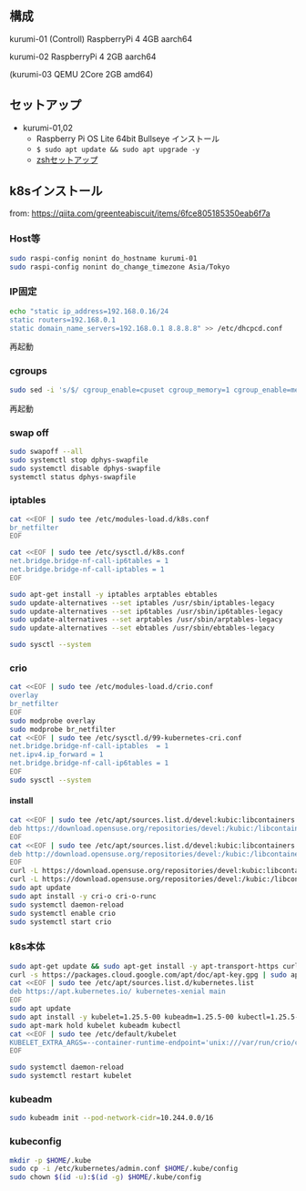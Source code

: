 ## 構成
 kurumi-01 (Controll) RaspberryPi 4 4GB aarch64 
 
 kurumi-02 RaspberryPi 4 2GB aarch64
 
 (kurumi-03 QEMU 2Core 2GB amd64)

## セットアップ
- kurumi-01,02 
    - Raspberry Pi OS Lite 64bit Bullseye インストール
    - ```$ sudo apt update && sudo apt upgrade -y```
    - [zshセットアップ](https://github.com/walnuts1018/zsh_on_Debian)

## k8sインストール
from: https://qiita.com/greenteabiscuit/items/6fce805185350eab6f7a
### Host等
```bash
sudo raspi-config nonint do_hostname kurumi-01
sudo raspi-config nonint do_change_timezone Asia/Tokyo
```

### IP固定
```bash
echo "static ip_address=192.168.0.16/24
static routers=192.168.0.1
static domain_name_servers=192.168.0.1 8.8.8.8" >> /etc/dhcpcd.conf
```

再起動

### cgroups
```bash
sudo sed -i 's/$/ cgroup_enable=cpuset cgroup_memory=1 cgroup_enable=memory/g' /boot/cmdline.txt
```
再起動

### swap off
```bash
sudo swapoff --all
sudo systemctl stop dphys-swapfile
sudo systemctl disable dphys-swapfile
systemctl status dphys-swapfile
```

### iptables
```bash
cat <<EOF | sudo tee /etc/modules-load.d/k8s.conf
br_netfilter
EOF

cat <<EOF | sudo tee /etc/sysctl.d/k8s.conf
net.bridge.bridge-nf-call-ip6tables = 1
net.bridge.bridge-nf-call-iptables = 1
EOF

sudo apt-get install -y iptables arptables ebtables
sudo update-alternatives --set iptables /usr/sbin/iptables-legacy
sudo update-alternatives --set ip6tables /usr/sbin/ip6tables-legacy
sudo update-alternatives --set arptables /usr/sbin/arptables-legacy
sudo update-alternatives --set ebtables /usr/sbin/ebtables-legacy

sudo sysctl --system
```

### crio
```bash
cat <<EOF | sudo tee /etc/modules-load.d/crio.conf
overlay
br_netfilter
EOF
sudo modprobe overlay
sudo modprobe br_netfilter
cat <<EOF | sudo tee /etc/sysctl.d/99-kubernetes-cri.conf
net.bridge.bridge-nf-call-iptables  = 1
net.ipv4.ip_forward = 1
net.bridge.bridge-nf-call-ip6tables = 1
EOF
sudo sysctl --system
```
#### install
```bash
cat <<EOF | sudo tee /etc/apt/sources.list.d/devel:kubic:libcontainers:stable.list
deb https://download.opensuse.org/repositories/devel:/kubic:/libcontainers:/stable/Raspbian_10/ /
EOF
cat <<EOF | sudo tee /etc/apt/sources.list.d/devel:kubic:libcontainers:stable:cri-o:1.25.list
deb http://download.opensuse.org/repositories/devel:/kubic:/libcontainers:/stable:/cri-o:/1.25/Raspbian_11/ /
EOF
curl -L https://download.opensuse.org/repositories/devel:kubic:libcontainers:stable:cri-o:1.25/Raspbian_11/Release.key | sudo apt-key --keyring /etc/apt/trusted.gpg.d/libcontainers.gpg add -
curl -L https://download.opensuse.org/repositories/devel:/kubic:/libcontainers:/stable/Raspbian_10/Release.key | sudo apt-key --keyring /etc/apt/trusted.gpg.d/libcontainers.gpg add -
sudo apt update
sudo apt install -y cri-o cri-o-runc
sudo systemctl daemon-reload
sudo systemctl enable crio
sudo systemctl start crio
```

### k8s本体
```bash
sudo apt-get update && sudo apt-get install -y apt-transport-https curl
curl -s https://packages.cloud.google.com/apt/doc/apt-key.gpg | sudo apt-key add -
cat <<EOF | sudo tee /etc/apt/sources.list.d/kubernetes.list
deb https://apt.kubernetes.io/ kubernetes-xenial main
EOF
sudo apt update
sudo apt install -y kubelet=1.25.5-00 kubeadm=1.25.5-00 kubectl=1.25.5-00
sudo apt-mark hold kubelet kubeadm kubectl
cat <<EOF | sudo tee /etc/default/kubelet
KUBELET_EXTRA_ARGS=--container-runtime-endpoint='unix:///var/run/crio/crio.sock'
EOF
```

```bash
sudo systemctl daemon-reload
sudo systemctl restart kubelet
```

### kubeadm
```bash
sudo kubeadm init --pod-network-cidr=10.244.0.0/16
```

### kubeconfig
```bash
mkdir -p $HOME/.kube
sudo cp -i /etc/kubernetes/admin.conf $HOME/.kube/config
sudo chown $(id -u):$(id -g) $HOME/.kube/config
```
